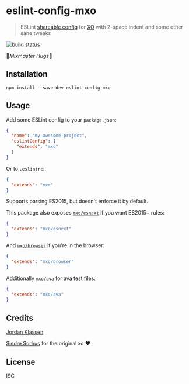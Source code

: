 # eslint-config-mxo

> ESLint [shareable config][] for [XO][] with 2-space indent and some other sane
> tweaks

[![build status][ti]][t]

🎵_Mixmaster Hugs_🤗

## Installation

```
npm install --save-dev eslint-config-mxo
```

## Usage

Add some ESLint config to your `package.json`:

```json
{
  "name": "my-awesome-project",
  "eslintConfig": {
    "extends": "mxo"
  }
}
```

Or to `.eslintrc`:

```json
{
  "extends": "mxo"
}
```

Supports parsing ES2015, but doesn't enforce it by default.

This package also exposes [`mxo/esnext`](esnext.js) if you want ES2015+ rules:

```json
{
  "extends": "mxo/esnext"
}
```

And [`mxo/browser`](browser.js) if you're in the browser:

```json
{
  "extends": "mxo/browser"
}
```

Additionally [`mxo/ava`](ava.js) for ava test files:

```json
{
  "extends": "mxo/ava"
}
```

## Credits

[Jordan Klassen](https://github.com/forivall/)

[Sindre Sorhus](https://sindresorhus.com) for the original xo ❤️

## License

ISC

[ti]: https://travis-ci.org/forivall/eslint-config-mxo.svg
[t]: http://travis-ci.org/forivall/eslint-config-mxo
[shareable config]: http://eslint.org/docs/developer-guide/shareable-configs.html
[XO]: https://github.com/sindresorhus/xo
